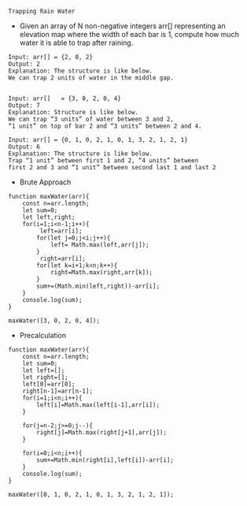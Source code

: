 `Trapping Rain Water`

- Given an array of N non-negative integers arr[] representing an elevation map where the width of each bar is 1, compute how much water it is able to trap after raining.

```
Input: arr[] = {2, 0, 2}
Output: 2
Explanation: The structure is like below.
We can trap 2 units of water in the middle gap.


Input: arr[]   = {3, 0, 2, 0, 4}
Output: 7
Explanation: Structure is like below.
We can trap “3 units” of water between 3 and 2,
“1 unit” on top of bar 2 and “3 units” between 2 and 4.

Input: arr[] = {0, 1, 0, 2, 1, 0, 1, 3, 2, 1, 2, 1}
Output: 6
Explanation: The structure is like below.
Trap “1 unit” between first 1 and 2, “4 units” between
first 2 and 3 and “1 unit” between second last 1 and last 2

```

- Brute Approach

```
function maxWater(arr){
    const n=arr.length;
    let sum=0;
    let left,right;
    for(i=1;i<n-1;i++){
         left=arr[i];
        for(let j=0;j<i;j++){
            left= Math.max(left,arr[j]);
        }
         right=arr[i];
        for(let k=i+1;k<n;k++){
            right=Math.max(right,arr[k]);
        }
        sum+=(Math.min(left,right))-arr[i];
    }
    console.log(sum);
}

maxWater([3, 0, 2, 0, 4]);

```

- Precalculation

```
function maxWater(arr){
    const n=arr.length;
    let sum=0;
    let left=[];
    let right=[];
    left[0]=arr[0];
    right[n-1]=arr[n-1];
    for(i=1;i<n;i++){
        left[i]=Math.max(left[i-1],arr[i]);
    }

    for(j=n-2;j>=0;j--){
        right[j]=Math.max(right[j+1],arr[j]);
    }

    for(i=0;i<n;i++){
        sum+=Math.min(right[i],left[i])-arr[i];
    }
    console.log(sum);
}

maxWater([0, 1, 0, 2, 1, 0, 1, 3, 2, 1, 2, 1]);

```
